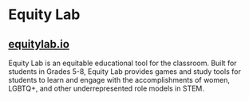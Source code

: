 # Equity Lab

## [equitylab.io](https://equitylab.io)

Equity Lab is an equitable educational tool for the classroom.
Built for students in Grades 5-8, Equity Lab provides games and study tools for students to learn and engage with the accomplishments of women, LGBTQ+, and other underrepresented role models in STEM.
